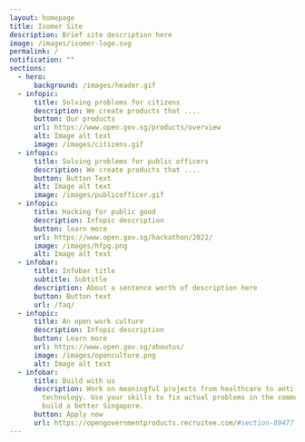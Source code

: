 ```yaml
---
layout: homepage
title: Isomer Site
description: Brief site description here
image: /images/isomer-logo.svg
permalink: /
notification: ""
sections:
  - hero:
      background: /images/header.gif
  - infopic:
      title: Solving problems for citizens
      description: We create products that ....
      button: Our products
      url: https://www.open.gov.sg/products/overview
      alt: Image alt text
      image: /images/citizens.gif
  - infopic:
      title: Solving problems for public officers
      description: We create products that ....
      button: Button Text
      alt: Image alt text
      image: /images/publicofficer.gif
  - infopic:
      title: Hacking for public good
      description: Infopic description
      button: learn more
      url: https://www.open.gov.sg/hackathon/2022/
      image: /images/hfpg.png
      alt: Image alt text
  - infobar:
      title: Infobar title
      subtitle: Subtitle
      description: About a sentence worth of description here
      button: Button text
      url: /faq/
  - infopic:
      title: An open work culture
      description: Infopic description
      button: Learn more
      url: https://www.open.gov.sg/aboutus/
      image: /images/openculture.png
      alt: Image alt text
  - infobar:
      title: Build with us
      description: Work on meaningful projects from healthcare to anti-scam
        technology. Use your skills to fix actual problems in the community and
        build a better Singapore.
      button: Apply now
      url: https://opengovernmentproducts.recruitee.com/#section-89477
---
```


